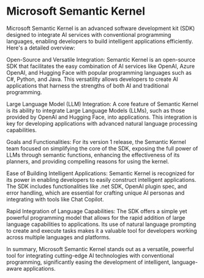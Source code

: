 # Microsoft Semantic Kernel

Microsoft Semantic Kernel is an advanced software development kit (SDK) designed to integrate AI services with conventional programming languages, enabling developers to build intelligent applications efficiently. Here's a detailed overview:

Open-Source and Versatile Integration: Semantic Kernel is an open-source SDK that facilitates the easy combination of AI services like OpenAI, Azure OpenAI, and Hugging Face with popular programming languages such as C#, Python, and Java​​​​. This versatility allows developers to create AI applications that harness the strengths of both AI and traditional programming.

Large Language Model (LLM) Integration: A core feature of Semantic Kernel is its ability to integrate Large Language Models (LLMs), such as those provided by OpenAI and Hugging Face, into applications. This integration is key for developing applications with advanced natural language processing capabilities​​.

Goals and Functionalities: For its version 1 release, the Semantic Kernel team focused on simplifying the core of the SDK, exposing the full power of LLMs through semantic functions, enhancing the effectiveness of its planners, and providing compelling reasons for using the kernel​​.

Ease of Building Intelligent Applications: Semantic Kernel is recognized for its power in enabling developers to easily construct intelligent applications. The SDK includes functionalities like .net SDK, OpenAI plugin spec, and error handling, which are essential for crafting unique AI personas and integrating with tools like Chat Copilot​​.

Rapid Integration of Language Capabilities: The SDK offers a simple yet powerful programming model that allows for the rapid addition of large language capabilities to applications. Its use of natural language prompting to create and execute tasks makes it a valuable tool for developers working across multiple languages and platforms​​.

In summary, Microsoft Semantic Kernel stands out as a versatile, powerful tool for integrating cutting-edge AI technologies with conventional programming, significantly easing the development of intelligent, language-aware applications.